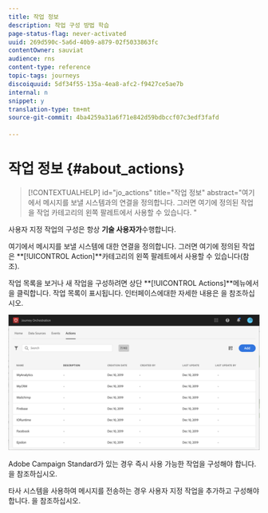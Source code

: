 ```yaml
---
title: 작업 정보
description: 작업 구성 방법 학습
page-status-flag: never-activated
uuid: 269d590c-5a6d-40b9-a879-02f5033863fc
contentOwner: sauviat
audience: rns
content-type: reference
topic-tags: journeys
discoiquuid: 5df34f55-135a-4ea8-afc2-f9427ce5ae7b
internal: n
snippet: y
translation-type: tm+mt
source-git-commit: 4ba4259a31a6f71e842d59bdbccf07c3edf3fafd

---
```



# 작업 정보 {#about_actions}

>[!CONTEXTUALHELP]
>id=&quot;jo_actions&quot;
>title=&quot;작업 정보&quot;
>abstract=&quot;여기에서 메시지를 보낼 시스템과의 연결을 정의합니다. 그러면 여기에 정의된 작업을 작업 카테고리의 왼쪽 팔레트에서 사용할 수 있습니다. &quot;

사용자 지정 작업의 구성은 항상 **기술 사용자가**&#x200B;수행합니다.

여기에서 메시지를 보낼 시스템에 대한 연결을 정의합니다. 그러면 여기에 정의된 작업은 **[!UICONTROL Action]**카테고리의 왼쪽 팔레트에서 사용할 수 있습니다(참조[](../building-journeys/about-action-activities.md)).

작업 목록을 보거나 새 작업을 구성하려면 상단 **[!UICONTROL Actions]**메뉴에서 을 클릭합니다. 작업 목록이 표시됩니다. 인터페이스에[](../about/user-interface.md)대한 자세한 내용은 을 참조하십시오.

![](../assets/custom1.png)

Adobe Campaign Standard가 있는 경우 즉시 사용 가능한 작업을 구성해야 합니다. 을 [](../action/working-with-adobe-campaign.md)참조하십시오.

타사 시스템을 사용하여 메시지를 전송하는 경우 사용자 지정 작업을 추가하고 구성해야 합니다. 을 [](../action/about-custom-action-configuration.md)참조하십시오.

